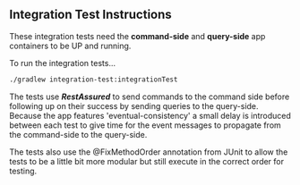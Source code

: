 ## Integration Test Instructions

These integration tests need the __command-side__ and __query-side__ app containers to be UP and running. 

To run the integration tests...

```bash
./gradlew integration-test:integrationTest
```

The tests use ***RestAssured*** to send commands to the command side before following up on their success by sending queries to the query-side. Because the app features 'eventual-consistency' a small delay is introduced between each test to give time for the event messages to propagate from the command-side to the query-side.

The tests also use the @FixMethodOrder annotation from JUnit to allow the tests to be a little bit more modular but still execute in the correct order for testing.



